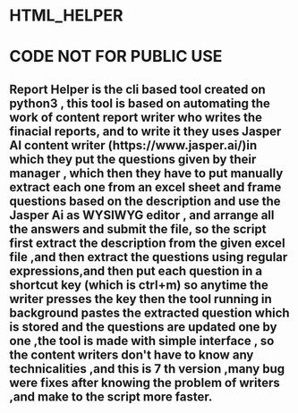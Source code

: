 <H1>HTML_HELPER</H1>
<h1>CODE NOT FOR PUBLIC USE</h1>
<h2>Report Helper is the cli based tool created on python3 , this tool is based on automating  the work of content report writer who writes the finacial reports, and to write it  they uses  Jasper AI content writer (https://www.jasper.ai/)in which they put the questions  given by their manager  ,  which then they  have to put manually extract each one from an excel sheet  and frame questions  based on the description  and use  the Jasper Ai as WYSIWYG  editor , and arrange all the answers and submit the file, so the script first extract the description from the given excel file ,and then extract the questions using regular  expressions,and then put each question in a shortcut key (which is ctrl+m) so anytime the writer presses the key then the  tool running in background pastes the extracted question which is stored  and the questions are updated one by one ,the tool is made with simple interface , so the content writers don't  have to know any technicalities ,and this is 7 th version ,many bug were fixes after knowing the problem of writers ,and make to the script more faster.</h2>
